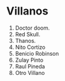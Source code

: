 # Villanos

1. Doctor doom.
2. Red Skull.
3. Thanos.
4. Nito Cortizo
5. Benicio Robinson
6. Zulay Pinto
7. Raul Pineda
8. Otro Villano
